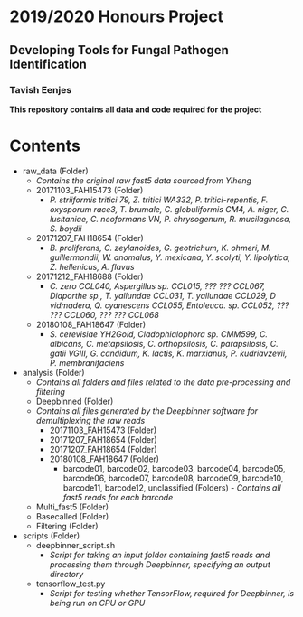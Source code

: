 # 2019/2020 Honours Project
## Developing Tools for Fungal Pathogen Identification
### Tavish Eenjes


**This repository contains all data and code required for the project**

Contents
========
- raw_data (Folder)
	- *Contains the original raw fast5 data sourced from Yiheng*
	- 20171103_FAH15473 (Folder)
		- *P. striiformis tritici 79, Z. tritici WA332, P. tritici-repentis, F. oxysporum race3, T. brumale, C. globuliformis CM4, A. niger, C. lusitaniae, C. neoformans VN, P. chrysogenum, R. mucilaginosa, S. boydii*
	- 20171207_FAH18654 (Folder)
		-  *B. proliferans, C. zeylanoides, G. geotrichum, K. ohmeri, M. guillermondii, W. anomalus, Y. mexicana, Y. scolyti, Y. lipolytica, Z. hellenicus, A. flavus*
	- 20171212_FAH18688 (Folder)
		-  *C. zero CCL040, Aspergillus sp. CCL015, ??? ??? CCL067, Diaporthe sp., T. yallundae CCL031, T. yallundae CCL029, D vidmadera, Q. cyanescens CCL055, Entoleuca. sp. CCL052, ??? ??? CCL060, ??? ??? CCL068*
	- 20180108_FAH18647 (Folder)
		-  *S. cerevisiae YH2Gold, Cladophialophora sp. CMM599, C. albicans, C. metapsilosis, C. orthopsilosis, C. parapsilosis, C. gatii VGIII, G. candidum, K. lactis, K. marxianus, P. kudriavzevii, P. membranifaciens*
- analysis (Folder)
	- *Contains all folders and files related to the data pre-processing and filtering*
	- Deepbinned (Folder)
	- *Contains all files generated by the Deepbinner software for demultiplexing the raw reads*
		-  20171103_FAH15473 (Folder)
		-  20171207_FAH18654 (Folder)
		-  20171207_FAH18654 (Folder)
		-  20180108_FAH18647 (Folder)
			-  barcode01, barcode02, barcode03, barcode04, barcode05, barcode06, barcode07, barcode08, barcode09, barcode10, barcode11, barcode12, unclassified (Folders)
                		-  *Contains all fast5 reads for each barcode*
	- Multi_fast5 (Folder)
	- Basecalled (Folder)
	- Filtering (Folder)
- scripts (Folder)
	- deepbinner_script.sh
		- *Script for taking an input folder containing fast5 reads and processing them through Deepbinner, specifying an output directory*
	- tensorflow_test.py
		- *Script for testing whether TensorFlow, required for Deepbinner, is being run on CPU or GPU*

